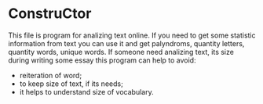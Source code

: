 # ConstruCtor
This file is program for analizing text online. 
If you need to get some statistic information from text you can use it and get palyndroms, quantity letters, quantity words, unique words.
If someone need analizing text, its size during writing some essay this program can help to avoid:
- reiteration of word;
- to keep size of text, if its needs;
- it helps to understand size of vocabulary.
